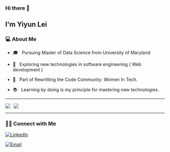 <!--
**Skylyyun/Skylyyun** is a  _special_ ✨ repository because its `README.md` (this file) appears on your GitHub profile.

Here are some ideas to get you started:

- 🔭 I’m currently working on ...
- 🌱 I’m currently learning ...
- 👯 I’m looking to collaborate on ...
- 🤔 I’m looking for help with ...
- 💬 Ask me about ...
- 📫 How to reach me: ...
- 😄 Pronouns: ...
- ⚡ Fun fact: ...
-->





### Hi there 👋<h2> I'm Yiyun Lei</h2>


<h3>💻 About Me </h3>


- 🎓 &nbsp; Pursuing Master of Data Science from University of Maryland
  
- 🤔 &nbsp; Exploring new technologies in software engineering ( Web development )
  
- 👯 &nbsp; Part of Rewritting the Code Community: Women In Tech.

- 📚 &nbsp; Learning by doing is my principle for mastering new technologies.






<hr>

<div style="display: flex; align-items: flex-start;">
    <a href="#">
        <img align="left" src="https://github-readme-stats-sigma-five.vercel.app/api?username=yiyunlei&show_icons=true&theme=default&count_private=true&hide_border=true" style="margin-right: 10px;" />
    </a>
    <img src="https://github-readme-stats.vercel.app/api/top-langs/?username=yiyunlei&show_icons=true&theme=default&hide_border=true&count_private=true" />
</div>



<hr>


<h3> 🤝🏻 Connect with Me </h3>

<p align="center">

<a href="https://www.linkedin.com/in/yiyunlei/"><img alt="LinkedIn" src="https://img.shields.io/badge/LinkedIn-Yiyun%20Lei-blue?style=flat-square&logo=linkedin"></a>


<a href="mailto:yiyunlei.yl@gmail.com"><img alt="Email" src="https://img.shields.io/badge/Email-yiyunlei.yl@gmail.com-blue?style=flat-square&logo=gmail"></a>


